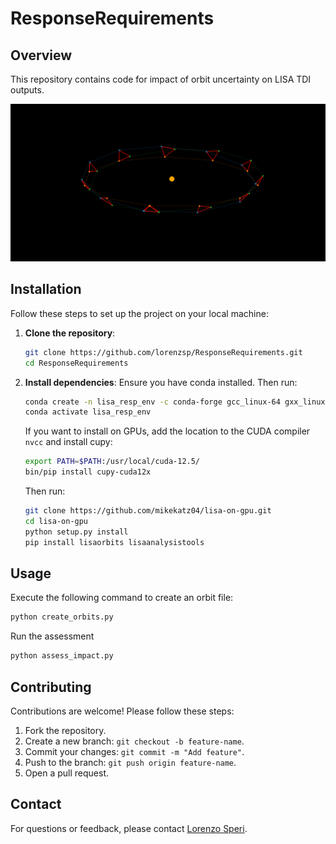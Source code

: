 # ResponseRequirements
## Overview
This repository contains code for impact of orbit uncertainty on LISA TDI outputs.

![LISA orbits](3d_orbit_around_sun.png)

## Installation
Follow these steps to set up the project on your local machine:

1. **Clone the repository**:
    ```bash
    git clone https://github.com/lorenzsp/ResponseRequirements.git
    cd ResponseRequirements
    ```

2. **Install dependencies**:
    Ensure you have conda installed. Then run:
    ```bash
    conda create -n lisa_resp_env -c conda-forge gcc_linux-64 gxx_linux-64 numpy Cython scipy jupyter ipython h5py matplotlib python=3.12
    conda activate lisa_resp_env
    ```
    
    If you want to install on GPUs, add the location to the CUDA compiler `nvcc` and install cupy:
    ```bash
    export PATH=$PATH:/usr/local/cuda-12.5/
    bin/pip install cupy-cuda12x
    ```
    
    Then run:
    ```bash
    git clone https://github.com/mikekatz04/lisa-on-gpu.git
    cd lisa-on-gpu
    python setup.py install
    pip install lisaorbits lisaanalysistools
    ```

## Usage
Execute the following command to create an orbit file:
```bash
python create_orbits.py
```

Run the assessment
```bash
python assess_impact.py
```

## Contributing
Contributions are welcome! Please follow these steps:
1. Fork the repository.
2. Create a new branch: `git checkout -b feature-name`.
3. Commit your changes: `git commit -m "Add feature"`.
4. Push to the branch: `git push origin feature-name`.
5. Open a pull request.

<!-- ## License
This project is licensed under the [License Name]. See the [LICENSE](LICENSE) file for details. -->

## Contact
For questions or feedback, please contact [Lorenzo Speri](https://github.com/lorenzsp).
